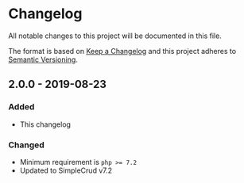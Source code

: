 # Changelog

All notable changes to this project will be documented in this file.

The format is based on [Keep a Changelog](http://keepachangelog.com/) 
and this project adheres to [Semantic Versioning](http://semver.org/).

## 2.0.0 - 2019-08-23
### Added
- This changelog

### Changed
- Minimum requirement is `php >= 7.2`
- Updated to SimpleCrud v7.2
